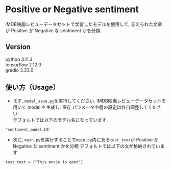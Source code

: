 # Positive or Negative sentiment
IMDB映画レビューデータセットで学習したモデルを使用して, 与えられた文章が Positive か Negative な sentiment かを分類

## Version
python 3.11.3  
tensorflow 2.12.0  
gradio 3.23.0  

## 使い方（Usage）
- まず, ```model_save.py```を実行してください.  IMDB映画レビューデータセットを用いて model を生成し, 保存 
パラメータや層の設定は各自調整してください.  
デフォルトでは以下のモデル名になっています. 
```
'sentiment_model.h5'
```  

- 次に, ```main.py```を実行することで```main.py```内にある```test_text```が Positive か Negative な sentiment かを分類
デフォルトでは以下の文が格納されています. 
```
test_text = ["This movie is good"]
```
